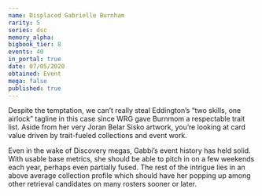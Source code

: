 ```yaml
---
name: Displaced Gabrielle Burnham
rarity: 5
series: dsc
memory_alpha:
bigbook_tier: 8
events: 40
in_portal: true
date: 07/05/2020
obtained: Event
mega: false
published: true
---
```


Despite the temptation, we can’t really steal Eddington’s “two skills, one airlock” tagline in this case since WRG gave Burnmom a respectable trait list. Aside from her very Joran Belar Sisko artwork, you’re looking at card value driven by trait-fueled collections and event work.

Even in the wake of Discovery megas, Gabbi’s event history has held solid. With usable base metrics, she should be able to pitch in on a few weekends each year, perhaps even partially fused. The rest of the intrigue lies in an above average collection profile which should have her popping up among other retrieval candidates on many rosters sooner or later.
